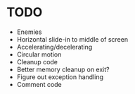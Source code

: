 # TODO
* Enemies
 * Horizontal slide-in to middle of screen
 * Accelerating/decelerating
 * Circular motion
* Cleanup code
 * Better memory cleanup on exit?
 * Figure out exception handling
 * Comment code